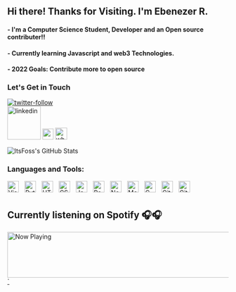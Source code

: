 ## Hi there! Thanks for Visiting.  I'm Ebenezer R.


#### - I'm a Computer Science Student, Developer and an Open source contributer!!
#### - Currently learning Javascript and web3 Technologies.
#### - 2022 Goals: Contribute more to open source 

### Let's Get in Touch
<a href="https://twitter.com/its_foss"><img align="bottom" alt="twitter-follow" src="https://img.shields.io/twitter/follow/its_foss?color=%231DA1F2&label=Follow%20%40its_foss%20&logo=twitter&logoColor=%231DA1F2&style=for-the-badge"></a>
<br/>
<a href="https://www.linkedin.com/in/ebenezer-akhonya-11203323a/"><img alt="linkedin" align="bottom" padding="10x" src="https://upload.wikimedia.org/wikipedia/commons/0/01/LinkedIn_Logo.svg" width="76px" ></a>
<a href="https://t.me/itsfoss0"><img  align="bottom" src="https://upload.wikimedia.org/wikipedia/commons/8/83/Telegram_2019_Logo.svg" width="25px" /></a>
<a href="https://wa.me/254741394183"><img src="https://upload.wikimedia.org/wikipedia/commons/6/6b/WhatsApp.svg" alt="whatsapp" width="27px" /> </a>
<br/>

<img align="bottom" alt="ItsFoss's GitHub Stats" src="https://github-readme-stats.vercel.app/api?username=Itsfoss0&show_icons=true&hide_border=false&title_color=ff652f&icon_color=FFE400&bg_color=09131B&text_color=ffffff&border_color=0c1a25" />

### Languages and Tools:

<img align="left" alt="Visual Studio Code" width="26px" src="https://cdn.jsdelivr.net/gh/devicons/devicon/icons/vscode/vscode-original.svg" style="padding-right:10px;" />
<img align="left" alt="Python" width="26px" src="https://cdn.jsdelivr.net/gh/devicons/devicon/icons/python/python-original.svg" style="padding-right:10px;" />
<img align="left" alt="HTML5" width="26px" src="https://cdn.jsdelivr.net/gh/devicons/devicon/icons/html5/html5-original.svg" style="padding-right:10px;" />
<img align="left" alt="CSS3" width="26px" src="https://cdn.jsdelivr.net/gh/devicons/devicon/icons/css3/css3-original.svg" style="padding-right:10px;" />
<img align="left" alt="JavaScript" width="26px" src="https://cdn.jsdelivr.net/gh/devicons/devicon/icons/javascript/javascript-original.svg" style="padding-right:10px;" />
<img align="left" alt="React" width="26px" src="https://cdn.jsdelivr.net/gh/devicons/devicon/icons/react/react-original.svg" style="padding-right:10px;" />
<img align="left" alt="Node.js" width="26px" src="https://cdn.jsdelivr.net/gh/devicons/devicon/icons/nodejs/nodejs-original.svg" style="padding-right:10px;" />
<img align="left" alt="MongoDB" width="26px" src="https://cdn.jsdelivr.net/gh/devicons/devicon/icons/mongodb/mongodb-original.svg" style="padding-right:10px;" />
<img align="left" alt="C" width="26px" src="https://cdn.jsdelivr.net/gh/devicons/devicon/icons/c/c-original.svg" style="padding-right:10px;" />
<img align="left" alt="Git" width="26px" src="https://cdn.jsdelivr.net/gh/devicons/devicon/icons/git/git-original.svg" style="padding-right:10px;" />
<img align="left" alt="GitHub" width="26px" src="https://user-images.githubusercontent.com/3369400/139448065-39a229ba-4b06-434b-bc67-616e2ed80c8f.png" style="padding-right:10px;" />


<br />
<br />

## Currently listening on Spotify 🎧🎧

<a href="https://now-playing-spotify-nrffifhuf-itsfoss0.vercel.app/now-playing?open">
<img  padding-left="0px "src="https://now-playing-spotify-nrffifhuf-itsfoss0.vercel.app/now-playing" width="870" height="104" alt="Now Playing" />`
</a>

